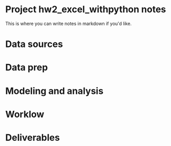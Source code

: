 # Project hw2_excel_withpython notes

 
This is where you can write notes in markdown if you'd like.

# Data sources


# Data prep


# Modeling and analysis


# Worklow


# Deliverables

